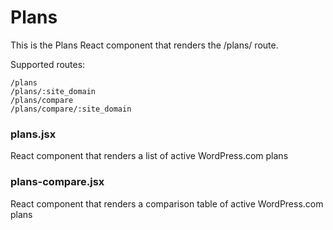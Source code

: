 Plans
======

This is the Plans React component that renders the /plans/ route.

Supported routes:

```
/plans
/plans/:site_domain
/plans/compare
/plans/compare/:site_domain
```

### plans.jsx
React component that renders a list of active WordPress.com plans

### plans-compare.jsx
React component that renders a comparison table of active WordPress.com plans
